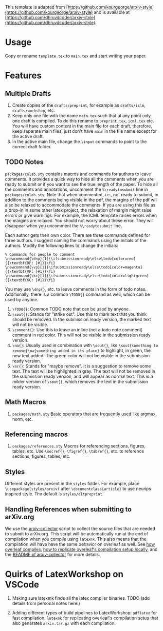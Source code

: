 This template is adapted from [https://github.com/kourgeorge/arxiv-style](https://github.com/kourgeorge/arxiv-style) and is available at [https://github.com/dhruvdcoder/arxiv-style](https://github.com/dhruvdcoder/arxiv-style).

# Usage

Copy or rename `template.tex` to `main.tex` and start writing your paper.


# Features

## Multiple Drafts

1. Create copies of the `drafts/preprint`, for example as `drafts/iclm`, `drafts/workshop`, etc. 
2. Keep only one file with the name `main.tex` such that at any point only one draft is compiled. To do this rename to `preprint.tex`, `icml.tex` etc. You will have custom content in the main file for each draft, therefore, keep separate main files, just don't have `main` in the file name except for the active draft.
3. In the active main file, change the `\input` commands to point to the correct draft folder.



## TODO Notes
`packages/colab.sty` contains macros and commands for authors to leave comments. It provides a quick way to hide all the comments when you are ready to submit or if you want to see the true length of the paper. To hide all the comments and annotations, uncomment the `%\readytosubmit` line in `packages/colab.sty`. Note that when commented, i.e., not ready to submit, in addition to the comments being visible in the pdf, the margins of the pdf will also be relaxed to accommodate the comments. If you are using this file as a drop-in in some other latex project, the relaxation of margin might raise errors or give warnings. For example, the ICML template raises errors when the margins are relaxed. You should not worry about these error. They will disappear when you uncomment the `%\readytosubmit` line.


Each author gets their own color. There are three commands defined for three authors. I suggest naming the commands using the initials of the authors. Modify the following lines to change the initials:

```
% Commands for people to comment
\newcommand{\dnp}[1]{\ifsubmissionready\else\todo[color=red]{{\textbf{DP: }#1}}\fi}
\newcommand{\vp}[1]{\ifsubmissionready\else\todo[color=magenta]{{\textbf{VP: }#1}}\fi}
\newcommand{\kc}[1]{\ifsubmissionready\else\todo[color=lightgreen]{{\textbf{KC: }#1}}\fi}
```

You may use `\dnp{}`, etc. to leave comments in the form of todo notes.
Additionally, there is a common `\TODO{}` command as well, which can be used by anyone.

1. `\TODO{}`: Common TODO note that can be used by anyone.
2. `\sout{}`: Stands for "strike out". Use this to mark text that you think should be removed. In the submission ready version, the marked text will not be visible.
3. `\comment{}`: Use this to leave an inline (not a todo note comment) comment in red color. This will not be visible in the submission ready version.
4. `\na{}`: Usually used in combination with `\sout{}`, like `\sout{something to remove}\na{something added in its place}` to highlight, in green, the new text added. The green color will not be visible in the submission ready version.
5. `\mr{}`: Stands for "maybe remove". It is a suggestion to remove some text. The text will be highlighted in gray. The text will not be removed in the submission ready version, and will appear as normal text. This is a milder version of `\sout{}`, which removes the text in the submission ready version.

## Math Macros
1. `packages/math.sty` Basic operators that are frequently used like argmax, norm, etc.

## Referencing macros
1. `packages/references.sty` Macros for referencing sections, figures, tables, etc. Use `\secref{}`, `\figref{}`, `\tabref{}`, etc. to reference sections, figures, tables, etc.

## Styles
Different styles are present in the `styles` folder. For example, place `\usepackage(styles/arxiv)` after `\documentclass{article}` to use neurips inspired style. The default is `styles/altpreprint`.



## Handling References when submitting to arXiv.org

We use the [arxiv-collector](https://github.com/djsutherland/arxiv-collector) script to collect the source files that are needed to submit to arXiv.org. This script will be automatically run at the end of compilation when you compile using `latexmk`. This also means that the compilation will have have the same behavior on overleaf as well. See [how overleaf compiles](https://www.overleaf.com/learn/how-to/How_does_Overleaf_compile_my_project%3F), [how to replicate overleaf's compilation setup locally](https://tex.stackexchange.com/questions/565511/how-to-run-overleaf-locally), and the [README of arxiv-collector](https://github.com/djsutherland/arxiv-collector/blob/master/README.md) for more details.


# Quirks of LatexWorkshop on VSCode

1. Making sure latexmk finds all the latex compiler binaries. 
    TODO (add details from personal notes here.)

2. Adding different types of build pipelines to LatexWorkshop: `pdflatex` for fast compilation, `latexmk`  for replicating overleaf's compilation setup that also generates `arxiv.tar.gz` with each compilation.